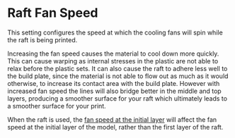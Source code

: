 Raft Fan Speed
====
This setting configures the speed at which the cooling fans will spin while the raft is being printed.

Increasing the fan speed causes the material to cool down more quickly. This can cause warping as internal stresses in the plastic are not able to relax before the plastic sets. It can also cause the raft to adhere less well to the build plate, since the material is not able to flow out as much as it would otherwise, to increase its contact area with the build plate. However with increased fan speed the lines will also bridge better in the middle and top layers, producing a smoother surface for your raft which ultimately leads to a smoother surface for your print.

When the raft is used, the [fan speed at the initial layer](../cooling/cool_fan_speed_0.md) will affect the fan speed at the initial layer of the model, rather than the first layer of the raft.